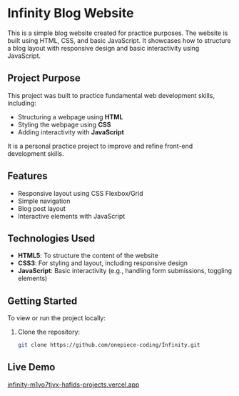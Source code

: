 # Infinity Blog Website

This is a simple blog website created for practice purposes. The website is built using HTML, CSS, and basic JavaScript. It showcases how to structure a blog layout with responsive design and basic interactivity using JavaScript.

## Project Purpose

This project was built to practice fundamental web development skills, including:

- Structuring a webpage using **HTML**
- Styling the webpage using **CSS**
- Adding interactivity with **JavaScript**
  
It is a personal practice project to improve and refine front-end development skills.

## Features

- Responsive layout using CSS Flexbox/Grid
- Simple navigation
- Blog post layout
- Interactive elements with JavaScript

## Technologies Used

- **HTML5**: To structure the content of the website
- **CSS3**: For styling and layout, including responsive design
- **JavaScript**: Basic interactivity (e.g., handling form submissions, toggling elements)

## Getting Started

To view or run the project locally:

1. Clone the repository:

   ```bash
   git clone https://github.com/onepiece-coding/Infinity.git

## Live Demo

[infinity-m1vo7tjvx-hafids-projects.vercel.app](https://infinity-tawny-three.vercel.app/)
